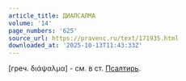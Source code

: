 ```yaml
---
article_title: ДИАПСАЛМА
volume: '14'
page_numbers: '625'
source_url: https://pravenc.ru/text/171935.html
downloaded_at: '2025-10-13T11:43:33Z'
---
```


[греч. διάψαλμα] - см. в ст. [Псалтирь](https://pravenc.ru/text/Псалтирь.html).
